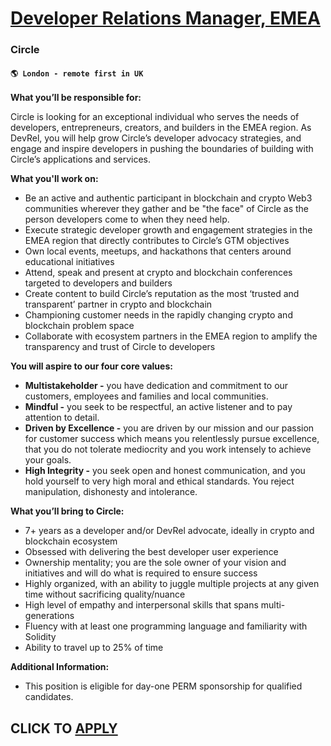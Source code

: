# [Developer Relations Manager, EMEA](https://www.remotewlb.com/apply/developer-relations-manager-emea)  
### Circle  
#### `🌎 London - remote first in UK`  

**What you’ll be responsible for:**

Circle is looking for an exceptional individual who serves the needs of developers, entrepreneurs, creators, and builders in the EMEA region. As DevRel, you will help grow Circle’s developer advocacy strategies, and engage and inspire developers in pushing the boundaries of building with Circle’s applications and services.

**What you'll work on:**

  * Be an active and authentic participant in blockchain and crypto Web3 communities wherever they gather and be "the face" of Circle as the person developers come to when they need help.
  * Execute strategic developer growth and engagement strategies in the EMEA region that directly contributes to Circle’s GTM objectives
  * Own local events, meetups, and hackathons that centers around educational initiatives
  * Attend, speak and present at crypto and blockchain conferences targeted to developers and builders
  * Create content to build Circle’s reputation as the most ‘trusted and transparent’ partner in crypto and blockchain
  * Championing customer needs in the rapidly changing crypto and blockchain problem space
  * Collaborate with ecosystem partners in the EMEA region to amplify the transparency and trust of Circle to developers 

**You will aspire to our four core values:**

  * **Multistakeholder -** you have dedication and commitment to our customers, employees and families and local communities.
  * **Mindful -** you seek to be respectful, an active listener and to pay attention to detail. 
  * **Driven by Excellence -** you are driven by our mission and our passion for customer success which means you relentlessly pursue excellence, that you do not tolerate mediocrity and you work intensely to achieve your goals. 
  * **High Integrity -** you seek open and honest communication, and you hold yourself to very high moral and ethical standards. You reject manipulation, dishonesty and intolerance.

**What you’ll bring to Circle:**

  * 7+ years as a developer and/or DevRel advocate, ideally in crypto and blockchain ecosystem
  * Obsessed with delivering the best developer user experience
  * Ownership mentality; you are the sole owner of your vision and initiatives and will do what is required to ensure success
  * Highly organized, with an ability to juggle multiple projects at any given time without sacrificing quality/nuance
  * High level of empathy and interpersonal skills that spans multi-generations
  * Fluency with at least one programming language and familiarity with Solidity
  * Ability to travel up to 25% of time

**Additional Information:**

  * This position is eligible for day-one PERM sponsorship for qualified candidates.

  
## CLICK TO [APPLY](https://www.remotewlb.com/apply/developer-relations-manager-emea)

